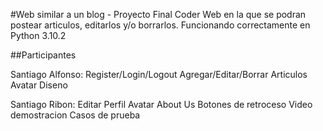 #Web similar a un blog - Proyecto Final Coder
Web en la que se podran postear articulos, editarlos y/o borrarlos.
Funcionando correctamente en Python 3.10.2

##Participantes

Santiago Alfonso: Register/Login/Logout 
		  Agregar/Editar/Borrar Articulos
		  Avatar
		  Diseno

Santiago Ribon:   Editar Perfil
		  Avatar
		  About Us
		  Botones de retroceso
		  Video demostracion
		  Casos de prueba